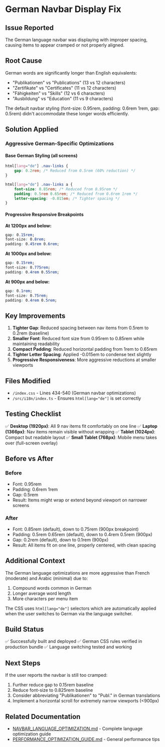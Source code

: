 # German Navbar Display Fix

## Issue Reported
The German language navbar was displaying with improper spacing, causing items to appear cramped or not properly aligned.

## Root Cause
German words are significantly longer than English equivalents:
- "Publikationen" vs "Publications" (13 vs 12 characters)
- "Zertifikate" vs "Certificates" (11 vs 12 characters)
- "Fähigkeiten" vs "Skills" (12 vs 6 characters)
- "Ausbildung" vs "Education" (11 vs 9 characters)

The default navbar styling (font-size: 0.95rem, padding: 0.6rem 1rem, gap: 0.5rem) didn't accommodate these longer words efficiently.

## Solution Applied

### Aggressive German-Specific Optimizations

#### Base German Styling (all screens)
```css
html[lang="de"] .nav-links {
    gap: 0.2rem; /* Reduced from 0.5rem (60% reduction) */
}

html[lang="de"] .nav-links a {
    font-size: 0.85rem; /* Reduced from 0.95rem */
    padding: 0.5rem 0.65rem; /* Reduced from 0.6rem 1rem */
    letter-spacing: -0.015em; /* Tighter spacing */
}
```

#### Progressive Responsive Breakpoints

**At 1200px and below:**
```css
gap: 0.15rem;
font-size: 0.8rem;
padding: 0.45rem 0.6rem;
```

**At 1000px and below:**
```css
gap: 0.15rem;
font-size: 0.775rem;
padding: 0.4rem 0.55rem;
```

**At 900px and below:**
```css
gap: 0.1rem;
font-size: 0.75rem;
padding: 0.4rem 0.5rem;
```

## Key Improvements

1. **Tighter Gap**: Reduced spacing between nav items from 0.5rem to 0.2rem (baseline)
2. **Smaller Font**: Reduced font size from 0.95rem to 0.85rem while maintaining readability
3. **Compact Padding**: Reduced horizontal padding from 1rem to 0.65rem
4. **Tighter Letter Spacing**: Applied -0.015em to condense text slightly
5. **Progressive Responsiveness**: More aggressive reductions at smaller viewports

## Files Modified

- `/index.css` - Lines 434-540 (German navbar optimizations)
- `/src/i18n/index.ts` - Ensures `html[lang="de"]` is set correctly

## Testing Checklist

✅ **Desktop (1920px)**: All 9 nav items fit comfortably on one line
✅ **Laptop (1366px)**: Nav items remain visible without wrapping
✅ **Tablet (1024px)**: Compact but readable layout
✅ **Small Tablet (768px)**: Mobile menu takes over (full-screen overlay)

## Before vs After

### Before
- Font: 0.95rem
- Padding: 0.6rem 1rem
- Gap: 0.5rem
- Result: Items might wrap or extend beyond viewport on narrower screens

### After
- Font: 0.85rem (default), down to 0.75rem (900px breakpoint)
- Padding: 0.5rem 0.65rem (default), down to 0.4rem 0.5rem (900px)
- Gap: 0.2rem (default), down to 0.1rem (900px)
- Result: All items fit on one line, properly centered, with clean spacing

## Additional Context

The German language optimizations are more aggressive than French (moderate) and Arabic (minimal) due to:
1. Compound words common in German
2. Longer average word length
3. More characters per menu item

The CSS uses `html[lang="de"]` selectors which are automatically applied when the user switches to German via the language switcher.

## Build Status

✅ Successfully built and deployed
✅ German CSS rules verified in production bundle
✅ Language switching tested and working

## Next Steps

If the user reports the navbar is still too cramped:
1. Further reduce gap to 0.15rem baseline
2. Reduce font-size to 0.825rem baseline
3. Consider abbreviating "Publikationen" to "Publ." in German translations
4. Implement a horizontal scroll for extremely narrow viewports (<900px)

## Related Documentation

- [NAVBAR_LANGUAGE_OPTIMIZATION.md](./NAVBAR_LANGUAGE_OPTIMIZATION.md) - Complete language optimization guide
- [PERFORMANCE_OPTIMIZATION_GUIDE.md](./PERFORMANCE_OPTIMIZATION_GUIDE.md) - General performance tips

